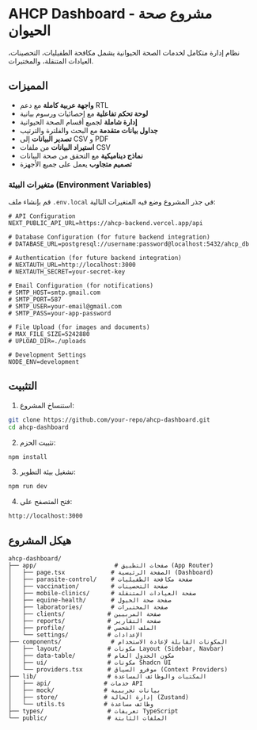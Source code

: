 # AHCP Dashboard - مشروع صحة الحيوان

نظام إدارة متكامل لخدمات الصحة الحيوانية يشمل مكافحة الطفيليات، التحصينات، العيادات المتنقلة، والمختبرات.

## المميزات

- **واجهة عربية كاملة** مع دعم RTL
- **لوحة تحكم تفاعلية** مع إحصائيات ورسوم بيانية
- **إدارة شاملة** لجميع أقسام الصحة الحيوانية
- **جداول بيانات متقدمة** مع البحث والفلترة والترتيب
- **تصدير البيانات** إلى CSV و PDF
- **استيراد البيانات** من ملفات CSV
- **نماذج ديناميكية** مع التحقق من صحة البيانات
- **تصميم متجاوب** يعمل على جميع الأجهزة

### متغيرات البيئة (Environment Variables)

قم بإنشاء ملف `.env.local` في جذر المشروع وضع فيه المتغيرات التالية:

```env
# API Configuration
NEXT_PUBLIC_API_URL=https://ahcp-backend.vercel.app/api

# Database Configuration (for future backend integration)
# DATABASE_URL=postgresql://username:password@localhost:5432/ahcp_db

# Authentication (for future backend integration)
# NEXTAUTH_URL=http://localhost:3000
# NEXTAUTH_SECRET=your-secret-key

# Email Configuration (for notifications)
# SMTP_HOST=smtp.gmail.com
# SMTP_PORT=587
# SMTP_USER=your-email@gmail.com
# SMTP_PASS=your-app-password

# File Upload (for images and documents)
# MAX_FILE_SIZE=5242880
# UPLOAD_DIR=./uploads

# Development Settings
NODE_ENV=development
```

## التثبيت

1. استنساخ المشروع:
```bash
git clone https://github.com/your-repo/ahcp-dashboard.git
cd ahcp-dashboard
```
2. تثبيت الحزم:
```bash
npm install
```
3. تشغيل بيئة التطوير:
```bash
npm run dev
```
4. فتح المتصفح على:
```
http://localhost:3000
```
## هيكل المشروع

```
ahcp-dashboard/
├── app/                      # صفحات التطبيق (App Router)
│   ├── page.tsx             # الصفحة الرئيسية (Dashboard)
│   ├── parasite-control/    # صفحة مكافحة الطفيليات
│   ├── vaccination/         # صفحة التحصينات
│   ├── mobile-clinics/      # صفحة العيادات المتنقلة
│   ├── equine-health/       # صفحة صحة الخيول
│   ├── laboratories/        # صفحة المختبرات
│   ├── clients/            # صفحة المربيين
│   ├── reports/            # صفحة التقارير
│   ├── profile/            # الملف الشخصي
│   └── settings/           # الإعدادات
├── components/              # المكونات القابلة لإعادة الاستخدام
│   ├── layout/             # مكونات Layout (Sidebar, Navbar)
│   ├── data-table/         # مكون الجدول العام
│   ├── ui/                 # مكونات Shadcn UI
│   └── providers.tsx       # موفرو السياق (Context Providers)
├── lib/                    # المكتبات والوظائف المساعدة
│   ├── api/               # خدمات API
│   ├── mock/              # بيانات تجريبية
│   ├── store/             # إدارة الحالة (Zustand)
│   └── utils.ts           # وظائف مساعدة
├── types/                  # تعريفات TypeScript
└── public/                 # الملفات الثابتة
